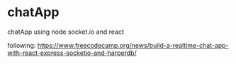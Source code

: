 # chatApp
chatApp using node socket.io and react

following:
https://www.freecodecamp.org/news/build-a-realtime-chat-app-with-react-express-socketio-and-harperdb/
